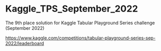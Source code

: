 # Kaggle_TPS_September_2022
The 9th place solution for Kaggle Tabular Playground Series challenge (September 2022)

https://www.kaggle.com/competitions/tabular-playground-series-sep-2022/leaderboard
